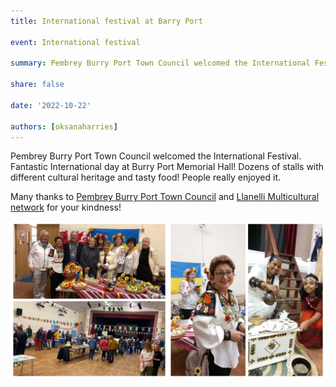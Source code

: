 ```yaml
---
title: International festival at Barry Port

event: International festival 

summary: Pembrey Burry Port Town Council welcomed the International Festival at Burry Port Memorial Hall

share: false

date: '2022-10-22' 

authors: [oksanaharries]
---
```


 Pembrey Burry Port Town Council welcomed the International Festival. Fantastic International day at Burry Port Memorial Hall! Dozens of stalls with different cultural heritage and tasty food! People really enjoyed it. 

Many thanks to <a hraf="https://www.facebook.com/PBPTC" href="_target">Pembrey Burry Port Town Council</a> and <a hraf="https://www.facebook.com/profile.php?id=100075695632917" href="_target">Llanelli Multicultural network</a> for your kindness!

<div style="margin-top: 0;"><img src="BarryPort1.jpg" alt="BarryPort1" width="50%" style="display: inline; margin-top: 0;"/><img src="BarryPort2.jpg" alt="BarryPort2" width="50%" style="display: inline; margin-top: 0;"/></div>
